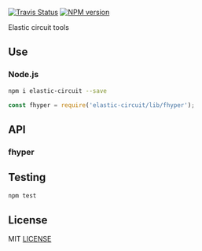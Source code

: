 [![Travis Status](https://travis-ci.org/drom/elastic.svg?branch=master)](https://travis-ci.org/drom/elastic)
[![NPM version](https://img.shields.io/npm/v/elastic-circuit.svg)](https://www.npmjs.org/package/elastic-circuit)

Elastic circuit tools

## Use

### Node.js

```sh
npm i elastic-circuit --save
```

```js
const fhyper = require('elastic-circuit/lib/fhyper');
```

## API

### fhyper

## Testing

```sh
npm test
```

## License

MIT [LICENSE](LICENSE)
